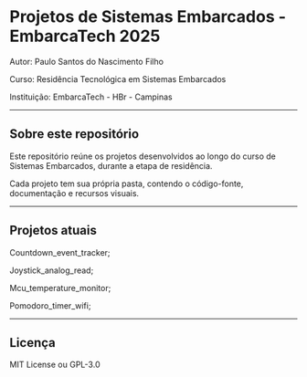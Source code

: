 # Projetos de Sistemas Embarcados - EmbarcaTech 2025

Autor: Paulo Santos do Nascimento Filho

Curso: Residência Tecnológica em Sistemas Embarcados

Instituição: EmbarcaTech - HBr - Campinas

---

## Sobre este repositório

Este repositório reúne os projetos desenvolvidos ao longo do curso de Sistemas Embarcados, durante a etapa de residência.  

Cada projeto tem sua própria pasta, contendo o código-fonte, documentação e recursos visuais.

---

## Projetos atuais

Countdown_event_tracker;

Joystick_analog_read;

Mcu_temperature_monitor;

Pomodoro_timer_wifi;


---

## Licença

MIT License ou GPL-3.0
